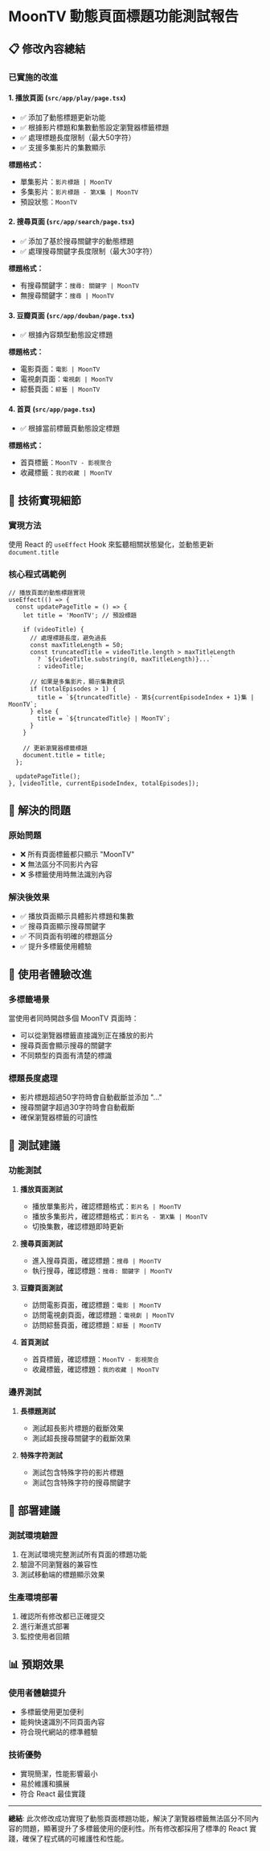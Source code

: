 # MoonTV 動態頁面標題功能測試報告

## 📋 修改內容總結

### 已實施的改進

#### 1. **播放頁面 (`src/app/play/page.tsx`)**
- ✅ 添加了動態標題更新功能
- ✅ 根據影片標題和集數動態設定瀏覽器標籤標題
- ✅ 處理標題長度限制（最大50字符）
- ✅ 支援多集影片的集數顯示

**標題格式：**
- 單集影片：`影片標題 | MoonTV`
- 多集影片：`影片標題 - 第X集 | MoonTV`
- 預設狀態：`MoonTV`

#### 2. **搜尋頁面 (`src/app/search/page.tsx`)**
- ✅ 添加了基於搜尋關鍵字的動態標題
- ✅ 處理搜尋關鍵字長度限制（最大30字符）

**標題格式：**
- 有搜尋關鍵字：`搜尋: 關鍵字 | MoonTV`
- 無搜尋關鍵字：`搜尋 | MoonTV`

#### 3. **豆瓣頁面 (`src/app/douban/page.tsx`)**
- ✅ 根據內容類型動態設定標題

**標題格式：**
- 電影頁面：`電影 | MoonTV`
- 電視劇頁面：`電視劇 | MoonTV`
- 綜藝頁面：`綜藝 | MoonTV`

#### 4. **首頁 (`src/app/page.tsx`)**
- ✅ 根據當前標籤頁動態設定標題

**標題格式：**
- 首頁標籤：`MoonTV - 影視聚合`
- 收藏標籤：`我的收藏 | MoonTV`

## 🔧 技術實現細節

### 實現方法
使用 React 的 `useEffect` Hook 來監聽相關狀態變化，並動態更新 `document.title`

### 核心程式碼範例

```tsx
// 播放頁面的動態標題實現
useEffect(() => {
  const updatePageTitle = () => {
    let title = 'MoonTV'; // 預設標題
    
    if (videoTitle) {
      // 處理標題長度，避免過長
      const maxTitleLength = 50;
      const truncatedTitle = videoTitle.length > maxTitleLength 
        ? `${videoTitle.substring(0, maxTitleLength)}...` 
        : videoTitle;
      
      // 如果是多集影片，顯示集數資訊
      if (totalEpisodes > 1) {
        title = `${truncatedTitle} - 第${currentEpisodeIndex + 1}集 | MoonTV`;
      } else {
        title = `${truncatedTitle} | MoonTV`;
      }
    }
    
    // 更新瀏覽器標籤標題
    document.title = title;
  };

  updatePageTitle();
}, [videoTitle, currentEpisodeIndex, totalEpisodes]);
```

## 🎯 解決的問題

### 原始問題
- ❌ 所有頁面標籤都只顯示 "MoonTV"
- ❌ 無法區分不同影片內容
- ❌ 多標籤使用時無法識別內容

### 解決後效果
- ✅ 播放頁面顯示具體影片標題和集數
- ✅ 搜尋頁面顯示搜尋關鍵字
- ✅ 不同頁面有明確的標題區分
- ✅ 提升多標籤使用體驗

## 📱 使用者體驗改進

### 多標籤場景
當使用者同時開啟多個 MoonTV 頁面時：
- 可以從瀏覽器標籤直接識別正在播放的影片
- 搜尋頁面會顯示搜尋的關鍵字
- 不同類型的頁面有清楚的標識

### 標題長度處理
- 影片標題超過50字符時會自動截斷並添加 "..."
- 搜尋關鍵字超過30字符時會自動截斷
- 確保瀏覽器標籤的可讀性

## 🧪 測試建議

### 功能測試
1. **播放頁面測試**
   - 播放單集影片，確認標題格式：`影片名 | MoonTV`
   - 播放多集影片，確認標題格式：`影片名 - 第X集 | MoonTV`
   - 切換集數，確認標題即時更新

2. **搜尋頁面測試**
   - 進入搜尋頁面，確認標題：`搜尋 | MoonTV`
   - 執行搜尋，確認標題：`搜尋: 關鍵字 | MoonTV`

3. **豆瓣頁面測試**
   - 訪問電影頁面，確認標題：`電影 | MoonTV`
   - 訪問電視劇頁面，確認標題：`電視劇 | MoonTV`
   - 訪問綜藝頁面，確認標題：`綜藝 | MoonTV`

4. **首頁測試**
   - 首頁標籤，確認標題：`MoonTV - 影視聚合`
   - 收藏標籤，確認標題：`我的收藏 | MoonTV`

### 邊界測試
1. **長標題測試**
   - 測試超長影片標題的截斷效果
   - 測試超長搜尋關鍵字的截斷效果

2. **特殊字符測試**
   - 測試包含特殊字符的影片標題
   - 測試包含特殊字符的搜尋關鍵字

## 🚀 部署建議

### 測試環境驗證
1. 在測試環境完整測試所有頁面的標題功能
2. 驗證不同瀏覽器的兼容性
3. 測試移動端的標題顯示效果

### 生產環境部署
1. 確認所有修改都已正確提交
2. 進行漸進式部署
3. 監控使用者回饋

## 📊 預期效果

### 使用者體驗提升
- 多標籤使用更加便利
- 能夠快速識別不同頁面內容
- 符合現代網站的標準體驗

### 技術優勢
- 實現簡潔，性能影響最小
- 易於維護和擴展
- 符合 React 最佳實踐

---

**總結**: 此次修改成功實現了動態頁面標題功能，解決了瀏覽器標籤無法區分不同內容的問題，顯著提升了多標籤使用的便利性。所有修改都採用了標準的 React 實踐，確保了程式碼的可維護性和性能。
